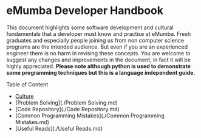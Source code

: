 # eMumba Developer Handbook

This document highlights some software development and cultural fundamentals that a developer must know and practise at eMumba. Fresh graduates and especially people joining us from non computer science programs are the intended audience. But even if you are an experienced engineer there is no harm in revising these concepts. You are welcome to suggest any changes and improvements in the document, in fact it will be highly appreciated. **Please note although python is used to demonstrate some programming techniques but this is a language independent guide.**

Table of Content
*  [Culture](./Culture.md)
*  [Problem Solving](./Problem Solving.md)
*  [Code Repository](./Code Repository.md)
*  [Common Programming Mistakes](./Common Programming Mistakes.md)
*  [Useful Reads](./Useful Reads.md)
